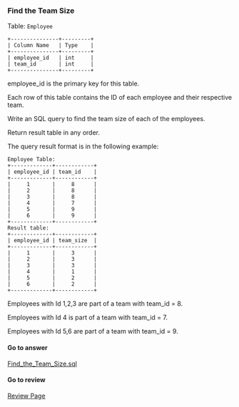 ### Find the Team Size


Table: `Employee`

```
+---------------+---------+
| Column Name   | Type    |
+---------------+---------+
| employee_id   | int     |
| team_id       | int     |
+---------------+---------+
```

employee_id is the primary key for this table.

Each row of this table contains the ID of each employee and their respective team.

Write an SQL query to find the team size of each of the employees.

Return result table in any order.

The query result format is in the following example:
```
Employee Table:
+-------------+------------+
| employee_id | team_id    |
+-------------+------------+
|     1       |     8      |
|     2       |     8      |
|     3       |     8      |
|     4       |     7      |
|     5       |     9      |
|     6       |     9      |
+-------------+------------+
Result table:
+-------------+------------+
| employee_id | team_size  |
+-------------+------------+
|     1       |     3      |
|     2       |     3      |
|     3       |     3      |
|     4       |     1      |
|     5       |     2      |
|     6       |     2      |
+-------------+------------+
```

Employees with Id 1,2,3 are part of a team with team_id = 8.

Employees with Id 4 is part of a team with team_id = 7.

Employees with Id 5,6 are part of a team with team_id = 9.


####  Go to answer

[Find_the_Team_Size.sql](https://github.com/Kelv1nYu/LeetCode_Practices/blob/master/Code/Find_the_Team_Size.sql)

#### Go to review

[Review Page](https://github.com/Kelv1nYu/LeetCode_Practices/blob/master/ReviewPage.md)
